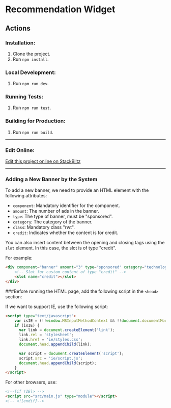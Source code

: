 # Recommendation Widget

## Actions

### Installation:
1. Clone the project.
2. Run `npm install`.

### Local Development:
1. Run `npm run dev`.

### Running Tests:
1. Run `npm run test`.

### Building for Production:
1. Run `npm run build`.

---

### Edit Online:
[Edit this project online on StackBlitz](https://stackblitz.com/~/github.com/avivsbt/vanilla-js-widget)

---

### Adding a New Banner by the System

To add a new banner, we need to provide an HTML element with the following attributes:

- `component`: Mandatory identifier for the component.
- `amount`: The number of ads in the banner.
- `type`: The type of banner, must be "sponsored".
- `category`: The category of the banner.
- `class`: Mandatory class "rwt".
- `credit`: Indicates whether the content is for credit.

You can also insert content between the opening and closing tags using the `slot` element. In this case, the slot is of type "credit".

For example:

```html
<div component="banner" amount="3" type="sponsored" category="technology" class="rwt" credit="true">
    <!-- Slot for custom content of type "credit" -->
    <slot name="credit"></slot>
</div>
```

###Before running the HTML page, add the following script in the `<head>` section:

If we want to support IE, use the following script:

```html
<script type="text/javascript">
    var isIE = (!!window.MSInputMethodContext && !!document.documentMode) || navigator.appVersion.indexOf("MSIE 10") !== -1;
    if (isIE) {
      var link = document.createElement('link');
      link.rel = 'stylesheet';
      link.href = 'ie/styles.css';
      document.head.appendChild(link);

      var script = document.createElement('script');
      script.src = 'ie/script.js';
      document.head.appendChild(script);
    }
</script>
```

For other browsers, use:

```html
<!--[if !IE]> -->
<script src="src/main.js" type="module"></script>
<!-- <![endif]-->
```



